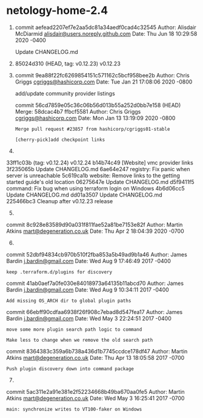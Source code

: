 # netology-home-2.4
1.	commit aefead2207ef7e2aa5dc81a34aedf0cad4c32545
Author: Alisdair McDiarmid <alisdair@users.noreply.github.com>
Date:   Thu Jun 18 10:29:58 2020 -0400

    Update CHANGELOG.md

2.	85024d310 (HEAD, tag: v0.12.23) v0.12.23
3.	commit 9ea88f22fc6269854151c571162c5bcf958bee2b
	Author: Chris Griggs <cgriggs@hashicorp.com>
	Date:   Tue Jan 21 17:08:06 2020 -0800

   	 add/update community provider listings

	commit 56cd7859e05c36c06b56d013b55a252d0bb7e158 (HEAD)
	Merge: 58dcac4b7 ffbcf5581
	Author: Chris Griggs <cgriggs@hashicorp.com>
	Date:   Mon Jan 13 13:19:09 2020 -0800

    	Merge pull request #23857 from hashicorp/cgriggs01-stable
    
    	[cherry-pick]add checkpoint links
	
4.
33ff1c03b (tag: v0.12.24) v0.12.24
b14b74c49 [Website] vmc provider links
3f235065b Update CHANGELOG.md
6ae64e247 registry: Fix panic when server is unreachable
5c619ca1b website: Remove links to the getting started guide's old location
06275647e Update CHANGELOG.md
d5f9411f5 command: Fix bug when using terraform login on Windows
4b6d06cc5 Update CHANGELOG.md
dd01a3507 Update CHANGELOG.md	
225466bc3 Cleanup after v0.12.23 release

5.
commit 8c928e83589d90a031f811fae52a81be7153e82f
Author: Martin Atkins <mart@degeneration.co.uk>
Date:   Thu Apr 2 18:04:39 2020 -0700

6.
commit 52dbf94834cb970b510f2fba853a5b49ad9b1a46
Author: James Bardin <j.bardin@gmail.com>
Date:   Wed Aug 9 17:46:49 2017 -0400

    keep .terraform.d/plugins for discovery
   
commit 41ab0aef7a0fe030e84018973a64135b11abcd70
Author: James Bardin <j.bardin@gmail.com>
Date:   Wed Aug 9 10:34:11 2017 -0400

    Add missing OS_ARCH dir to global plugin paths
    
commit 66ebff90cdfaa6938f26f908c7ebad8d547fea17
Author: James Bardin <j.bardin@gmail.com>
Date:   Wed May 3 22:24:51 2017 -0400

    move some more plugin search path logic to command
    
    Make less to change when we remove the old search path

commit 8364383c359a6b738a436d1b7745ccdce178df47
Author: Martin Atkins <mart@degeneration.co.uk>
Date:   Thu Apr 13 18:05:58 2017 -0700

    Push plugin discovery down into command package

7. 
commit 5ac311e2a91e381e2f52234668b49ba670aa0fe5
Author: Martin Atkins <mart@degeneration.co.uk>
Date:   Wed May 3 16:25:41 2017 -0700

    main: synchronize writes to VT100-faker on Windows
